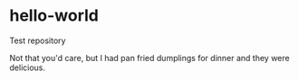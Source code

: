 # hello-world
Test repository

Not that you'd care, but I had pan fried dumplings for dinner and they were delicious.
